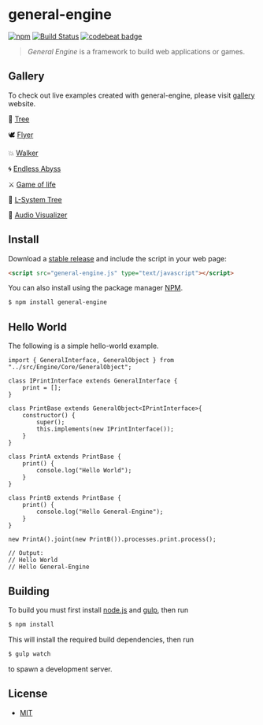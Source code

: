 # general-engine
[![npm][npm-image]][npm-url] [![Build Status][travis-image]][travis-url] [![codebeat badge][codebeat-image]][codebeat-url]

> *General Engine* is a framework to build web applications or games.

## Gallery
To check out live examples created with general-engine, please visit [gallery][repo-gallery] website.

 🌳 [Tree](https://general-engine.com/views/gallery.html?scene=tree)

 🕊 [Flyer](https://general-engine.com/views/gallery.html?scene=flyer)
 
 💥 [Walker](https://general-engine.com/views/gallery.html?scene=walker)
 
 🌀 [Endless Abyss](https://general-engine.com/views/gallery.html?scene=endlessabyss)
 
 ⚔ [Game of life](https://general-engine.com/views/gallery.html?scene=gameoflife)
 
 🌿 [L-System Tree](https://general-engine.com/views/gallery.html?scene=lsystemtree)
 
 🎵 [Audio Visualizer](https://general-engine.com/views/gallery.html?scene=audiovisualizer)

## Install
Download a [stable release][repo-releases] and include the script in your web page:
``` html
<script src="general-engine.js" type="text/javascript"></script>
```
You can also install using the package manager [NPM][npm-url].
``` bash
$ npm install general-engine
```
## Hello World
The following is a simple hello-world example.

```
import { GeneralInterface, GeneralObject } from "../src/Engine/Core/GeneralObject";

class IPrintInterface extends GeneralInterface {
    print = [];
}

class PrintBase extends GeneralObject<IPrintInterface>{
    constructor() {
        super();
        this.implements(new IPrintInterface());
    }
}

class PrintA extends PrintBase {
    print() {
        console.log("Hello World");
    }
}

class PrintB extends PrintBase {
    print() {
        console.log("Hello General-Engine");
    }
}

new PrintA().joint(new PrintB()).processes.print.process();

// Output:
// Hello World
// Hello General-Engine
```

## Building 
To build you must first install [node.js](http://nodejs.org/) and [gulp](http://gulpjs.com/), then run
``` bash
$ npm install
```
This will install the required build dependencies, then run
``` bash
$ gulp watch
```
to spawn a development server.

## License
- [MIT](./LICENSE)

[repo-releases]: https://github.com/experdot/general-engine/releases
[repo-gallery]: https://experdot.github.io/general-engine/views/gallery.html?scene=endlessabyss

[npm-url]: https://www.npmjs.com/package/general-engine
[npm-image]: https://img.shields.io/npm/v/general-engine.svg

[travis-url]: https://travis-ci.org/experdot/general-engine
[travis-image]: https://travis-ci.org/experdot/general-engine.svg?branch=master

[codebeat-url]: https://codebeat.co/projects/github-com-experdot-general-engine-master
[codebeat-image]: https://codebeat.co/badges/7c21280a-03fb-4abc-90eb-a4f50c3e2760
